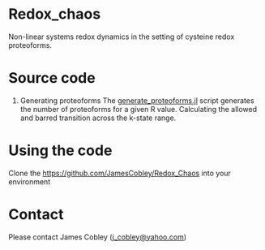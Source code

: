 # Redox_chaos
Non-linear systems redox dynamics in the setting of cysteine redox proteoforms. 
# Source code 
1. Generating proteoforms
The [generate_proteoforms.jl](https://github.com/JamesCobley/Redox_chaos/blob/main/generate_proteoforms.jl) script generates the number of proteoforms for a given R value. Calculating the allowed and barred transition across the k-state range.
# Using the code
Clone the https://github.com/JamesCobley/Redox_Chaos into your environment
# Contact
Please contact James Cobley (j_cobley@yahoo.com)

